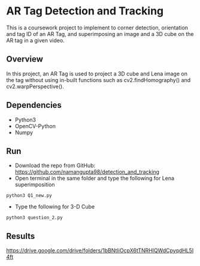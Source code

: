 # AR Tag Detection and Tracking
This is a coursework project to implement to corner detection, orientation and tag ID of an AR Tag, and superimposing an image and a 3D cube on the AR tag in a given video.

## Overview

In this project, an AR Tag is used to project a 3D cube and Lena image on the tag without using in-built functions such as cv2.findHomography() and cv2.warpPerspective().

## Dependencies

- Python3
- OpenCV-Python
- Numpy

## Run

- Download the repo from GitHub: https://github.com/namangupta98/detection_and_tracking
- Open terminal in the same folder and type the following for Lena superimposition
````
python3 Q1_new.py
````
- Type the following for 3-D Cube
```
python3 question_2.py
```

## Results

https://drive.google.com/drive/folders/1bBNtIiOcpX6tTNRHlQWdCpyqdHL5I4ft
